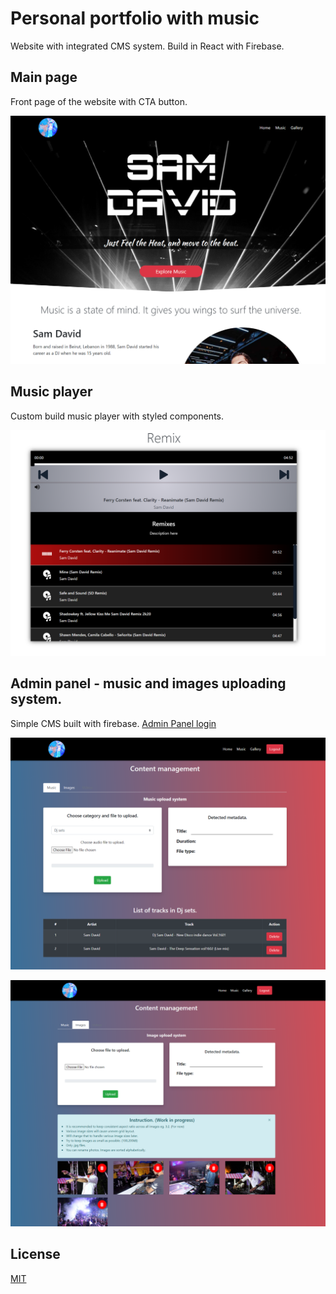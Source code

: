 # Personal portfolio with music

Website with integrated CMS system. Build in React with Firebase.


## Main page

Front page of the website with CTA button.

![Main website](readme_img/main.png)


## Music player

Custom build music player with styled components.

![Main website](readme_img/player.png)



## Admin panel - music and images uploading system.

Simple CMS built with firebase. [Admin Panel login](https://samdavid.live/login)


![Main website](readme_img/music.png)

![Main website](readme_img/photos.png)



## License
[MIT](https://choosealicense.com/licenses/mit/)